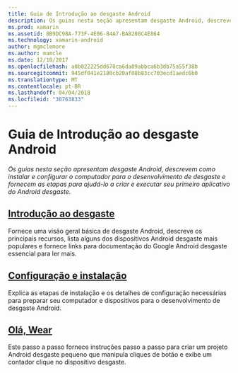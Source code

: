 ```yaml
---
title: Guia de Introdução ao desgaste Android
description: Os guias nesta seção apresentam desgaste Android, descrevem como instalar e configurar o computador para o desenvolvimento de desgaste e fornecem as etapas para ajudá-lo a criar e executar seu primeiro aplicativo do Android desgaste.
ms.prod: xamarin
ms.assetid: 8B9DC98A-773F-4E06-84A7-BA8208C4E864
ms.technology: xamarin-android
author: mgmclemore
ms.author: mamcle
ms.date: 12/18/2017
ms.openlocfilehash: a0b022225dd670ca6da09abbca6b3db75a55f38b
ms.sourcegitcommit: 945df041e2180cb20af08b83cc703ecd1aedc6b0
ms.translationtype: MT
ms.contentlocale: pt-BR
ms.lasthandoff: 04/04/2018
ms.locfileid: "30763833"
---
```

# <a name="getting-started-with-android-wear"></a>Guia de Introdução ao desgaste Android

_Os guias nesta seção apresentam desgaste Android, descrevem como instalar e configurar o computador para o desenvolvimento de desgaste e fornecem as etapas para ajudá-lo a criar e executar seu primeiro aplicativo do Android desgaste._

## <a name="introduction-to-wearandroidwearget-startedintro-to-wearmd"></a>[Introdução ao desgaste](~/android/wear/get-started/intro-to-wear.md)

Fornece uma visão geral básica de desgaste Android, descreve os principais recursos, lista alguns dos dispositivos Android desgaste mais populares e fornece links para documentação do Google Android desgaste essencial para ler mais.

## <a name="setup--installationandroidwearget-startedinstallationmd"></a>[Configuração e instalação](~/android/wear/get-started/installation.md)

Explica as etapas de instalação e os detalhes de configuração necessárias para preparar seu computador e dispositivos para o desenvolvimento de desgaste Android.

## <a name="hello-wearandroidwearget-startedhello-wearmd"></a>[Olá, Wear](~/android/wear/get-started/hello-wear.md)

Este passo a passo fornece instruções passo a passo para criar um projeto Android desgaste pequeno que manipula cliques de botão e exibe um contador clique no dispositivo desgaste.

